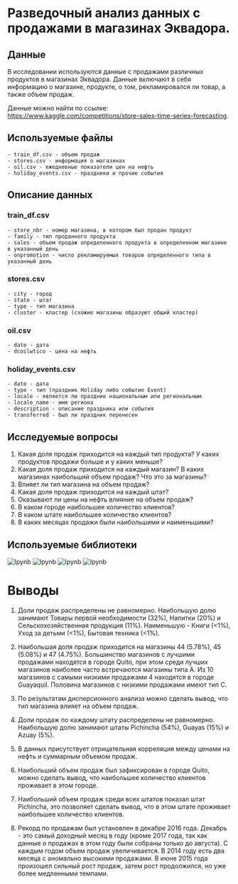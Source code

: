 # Разведочный анализ данных с продажами в магазинах Эквадора.

## Данные

В исследовании используются данные с продажами различных продуктов в магазинах Эквадора. Данные включают в себя информацию о магазине, продукте, о том, рекламировался ли товар, а также объем продаж.

Данные можно найти по ссылке: https://www.kaggle.com/competitions/store-sales-time-series-forecasting.

## Используемые файлы
```
- train_df.csv - объем продаж
- stores.csv - информация о магазинах
- oil.csv - ежедневные показатели цен на нефть
- holiday_events.csv - праздники и прочие события
```

## Описание данных

### train_df.csv

```
- store_nbr - номер магазина, в котором был продан продукт
- family - тип проданного продукта
- sales - объем продаж определенного продукта в определенном магазине в указанный день
- onpromotion - число рекламируемых товаров определенного типа в указанный день
```

### stores.csv

```
- city - город
- state - штат
- type - тип магазина
- cluster - кластер (схожие магазины образуют общий кластер)
```

### oil.csv

```
- date - дата
- dcoilwtico - цена на нефть
```

### holiday_events.csv

```
- date - дата
- type - тип (праздник Holiday либо событие Event)
- locale - является ли праздник национальным или региональным
- locale_name - имя региона
- description - описание праздника или события
- transferred - был ли праздник перенесен
```

## Исследуемые вопросы

1. Какая доля продаж приходится на каждый тип продукта? У каких продуктов продажи больше и у каких меньше?
2. Какая доля продаж приходится на каждый магазин? В каких магазинах наибольший объем продаж? Что это за магазины?
3. Влияет ли тип магазина на объем продаж?
4. Какая доля продаж приходится на каждый штат?
5. Оказывают ли цены на нефть влияние на объем продаж?
6. В каком городе наибольшее количество клиентов?
7. В каком штате наибольшее количество клиентов?
8. В каких месяцах продажи были наибольшими и наименьшими?

## Используемые библиотеки

![Ipynb](https://img.shields.io/badge/Python-pandas-blue.svg?style=flat&logo=python&logoColor=white)
![Ipynb](https://img.shields.io/badge/Python-numpy-blue.svg?style=flat&logo=python&logoColor=white)
![Ipynb](https://img.shields.io/badge/Python-plotly-blue.svg?style=flat&logo=python&logoColor=white)
![Ipynb](https://img.shields.io/badge/Python-scipy-blue.svg?style=flat&logo=python&logoColor=white)

# Выводы

1. Доли продаж распределены не равномерно. Наибольшую долю занимают Товары первой необходимости (32%), Напитки (20%) и Сельскохозяйственная продукция (11%). Наименьшую - Книги (<1%), Уход за детьми (<1%), Бытовая техника (<1%).

2. Наибольшая доля продаж приходится на магазины 44 (5.78%), 45 (5.08%) и 47 (4.75%). Большинство магазинов с лучшими продажами находятся в городе Quito, при этом среди лучших магазинов наиболее часто встречаются магазины типа A. Из 10 магазинов с самыми низкими продажами 4 находятся в городе Guayaquil. Половина магазинов с низкими продажами имеют тип C.

3. По результатам дисперсионного анализа можно сделать вывод, что тип магазина влияет на объем продаж.

4. Доли продаж по каждому штату распределены не равномерно. Наибольшую долю занимают штаты Pichincha (54%), Guayas (15%) и Azuay (5%).

5. В данных присутствует отрицательная корреляция между ценами на нефть и суммарным объемом продаж.

6. Наибольший объем продаж был зафиксирован в городе Quito, можно сделать вывод, что наибольшее количество клиентов проживает в этом городе.

7. Наибольший объем продаж среди всех штатов показал штат Pichincha, это позволяет сделать вывод, что в этом штате проживает наибольшее количество клиентов.

8. Рекорд по продажам был установлен в декабре 2016 года. Декабрь - это самый доходный месяц в году (кроме 2017 года, так как данные о продажах в этом году были собраны только до августа). С каждым годом объем продаж увеличивается. В 2014 году есть два месяца с аномально высокими продажами. В июне 2015 года произошел сильный рост продаж, затем рост продолжился, но уже более медленными темпами.
